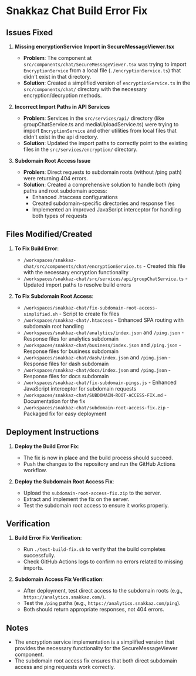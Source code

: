 # Snakkaz Chat Build Error Fix

## Issues Fixed

1. **Missing encryptionService Import in SecureMessageViewer.tsx**
   - **Problem**: The component at `src/components/chat/SecureMessageViewer.tsx` was trying to import `EncryptionService` from a local file (`./encryptionService.ts`) that didn't exist in that directory.
   - **Solution**: Created a simplified version of `encryptionService.ts` in the `src/components/chat/` directory with the necessary encryption/decryption methods.

2. **Incorrect Import Paths in API Services**
   - **Problem**: Services in the `src/services/api/` directory (like groupChatService.ts and mediaUploadService.ts) were trying to import `EncryptionService` and other utilities from local files that didn't exist in the api directory.
   - **Solution**: Updated the import paths to correctly point to the existing files in the `src/services/encryption/` directory.

3. **Subdomain Root Access Issue**
   - **Problem**: Direct requests to subdomain roots (without /ping path) were returning 404 errors.
   - **Solution**: Created a comprehensive solution to handle both /ping paths and root subdomain access:
     - Enhanced .htaccess configurations
     - Created subdomain-specific directories and response files
     - Implemented an improved JavaScript interceptor for handling both types of requests

## Files Modified/Created

1. **To Fix Build Error**:
   - `/workspaces/snakkaz-chat/src/components/chat/encryptionService.ts` - Created this file with the necessary encryption functionality
   - `/workspaces/snakkaz-chat/src/services/api/groupChatService.ts` - Updated import paths to resolve build errors

2. **To Fix Subdomain Root Access**:
   - `/workspaces/snakkaz-chat/fix-subdomain-root-access-simplified.sh` - Script to create fix files
   - `/workspaces/snakkaz-chat/.htaccess` - Enhanced SPA routing with subdomain root handling
   - `/workspaces/snakkaz-chat/analytics/index.json` and `/ping.json` - Response files for analytics subdomain
   - `/workspaces/snakkaz-chat/business/index.json` and `/ping.json` - Response files for business subdomain
   - `/workspaces/snakkaz-chat/dash/index.json` and `/ping.json` - Response files for dash subdomain
   - `/workspaces/snakkaz-chat/docs/index.json` and `/ping.json` - Response files for docs subdomain
   - `/workspaces/snakkaz-chat/fix-subdomain-pings.js` - Enhanced JavaScript interceptor for subdomain requests
   - `/workspaces/snakkaz-chat/SUBDOMAIN-ROOT-ACCESS-FIX.md` - Documentation for the fix
   - `/workspaces/snakkaz-chat/subdomain-root-access-fix.zip` - Packaged fix for easy deployment

## Deployment Instructions

1. **Deploy the Build Error Fix**:
   - The fix is now in place and the build process should succeed.
   - Push the changes to the repository and run the GitHub Actions workflow.

2. **Deploy the Subdomain Root Access Fix**:
   - Upload the `subdomain-root-access-fix.zip` to the server.
   - Extract and implement the fix on the server.
   - Test the subdomain root access to ensure it works properly.

## Verification

1. **Build Error Fix Verification**:
   - Run `./test-build-fix.sh` to verify that the build completes successfully.
   - Check GitHub Actions logs to confirm no errors related to missing imports.

2. **Subdomain Access Fix Verification**:
   - After deployment, test direct access to the subdomain roots (e.g., `https://analytics.snakkaz.com/`).
   - Test the `/ping` paths (e.g., `https://analytics.snakkaz.com/ping`).
   - Both should return appropriate responses, not 404 errors.

## Notes

- The encryption service implementation is a simplified version that provides the necessary functionality for the SecureMessageViewer component.
- The subdomain root access fix ensures that both direct subdomain access and ping requests work correctly.
